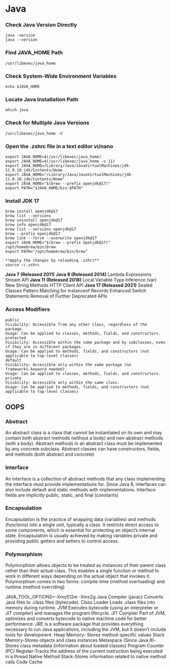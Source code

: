 # Java

### Check Java Version Directly

    java -version
    java --version

### Find JAVA_HOME Path

    /usr/libexec/java_home

### Check System-Wide Environment Variables

    echo $JAVA_HOME

### Locate Java Installation Path

    which java

### Check for Multiple Java Versions

    /usr/libexec/java_home -V

### Open the .zshrc file in a text editor vi/nano

    export JAVA_HOME=$(/usr/libexec/java_home)
    export JAVA_HOME=$(/usr/libexec/java_home -v 11)
    export JAVA_HOME=/Library/Java/JavaVirtualMachines/jdk-11.0.10.jdk/Contents/Home
    export JAVA_HOME="/Library/Java/JavaVirtualMachines/jdk-11.0.10.jdk/Contents/Home"
    export JAVA_HOME="$(brew --prefix openjdk@17)"
    export PATH="$JAVA_HOME/bin:$PATH"

### Install JDK 17

    brew install openjdk@17
    brew list --versions
    brew uninstall openjdk@17
    brew info openjdk@17
    brew list --versions openjdk@17
    brew --prefix openjdk@17
    brew link --force --overwrite openjdk@17
    export JAVA_HOME="$(brew --prefix openjdk@17)"
    /opt/homebrew/bin/brew
    export PATH="/opt/homebrew/bin/brew"

    **Apply the changes by reloading .zshrc**
    source ~/.zshrc

**Java 7 (Released 2011)**
**Java 8 (Released 2014)**
Lambda Expressions
Stream API
**Java 11 (Released 2018)**
Local Variable Type Inference (var)
New String Methods
HTTP Client API
**Java 17 (Released 2021)**
Sealed Classes
Pattern Matching for instanceof
Records
Enhanced Switch Statements
Removal of Further Deprecated APIs

### Access Modifiers

    public
    Visibility: Accessible from any other class, regardless of the package.
    Usage: Can be applied to classes, methods, fields, and constructors.
    protected
    Visibility: Accessible within the same package and by subclasses, even if they are in different packages.
    Usage: Can be applied to methods, fields, and constructors (not applicable to top-level classes)
    default
    Visibility: Accessible only within the same package (no frameworks.keyword needed).
    Usage: Can be applied to classes, methods, fields, and constructors. 
    private
    Visibility: Accessible only within the same class.
    Usage: Can be applied to methods, fields, and constructors (not applicable to top-level classes)

## OOPS

### Abstract

An abstract class is a class that cannot be instantiated on its own and may contain both abstract methods (without a
body) and non-abstract methods (with a body).
Abstract methods in an abstract class must be implemented by any concrete subclass.
Abstract classes can have constructors, fields, and methods (both abstract and concrete)

### Interface

An interface is a collection of abstract methods that any class implementing the interface must provide implementations
for.
Since Java 8, interfaces can also include default and static methods with implementations.
Interface fields are implicitly public, static, and final (constants)

### Encapsulation

Encapsulation is the practice of wrapping data (variables) and methods (functions) into a single unit, typically a
class.
It restricts direct access to some components, which is essential for protecting an object’s internal state.
Encapsulation is usually achieved by making variables private and providing public getters and setters to control
access.

### Polymorphism

Polymorphism allows objects to be treated as instances of their parent class rather than their actual class.
This enables a single function or method to work in different ways depending on the actual object that invokes it.
Polymorphism comes in two forms: compile-time (method overloading) and runtime (method overriding)

JAVA_TOOL_OPTIONS=-Xms512m -Xmx2g
Java Compiler (javac)    Converts .java files to .class files (bytecode).
Class Loader Loads .class files into memory during runtime.
JVM Executes bytecode (using an interpreter or JIT compiler) and manages the program lifecycle.
JIT Compiler Part of JVM, optimizes and converts bytecode to native machine code for better performance.
JRE is a software package that provides everything necessary to run Java applications, including the JVM, but it doesn’t
include tools for development.
Heap Memory- Stores method-specific values
Stack Memory-Stores objects and class instances
Metaspace (Since Java 8)-Stores class metadata (information about loaded classes)
Program Counter (PC) Register-Tracks the address of the current instruction being executed in a thread
Native Method Stack-Stores information related to native method calls
Code Cache



